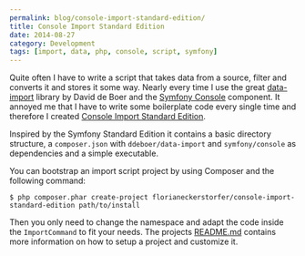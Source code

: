```yaml
---
permalink: blog/console-import-standard-edition/
title: Console Import Standard Edition
date: 2014-08-27
category: Development
tags: [import, data, php, console, script, symfony]
---
```


Quite often I have to write a script that takes data from a source, filter and converts it and stores it some way. Nearly every time I use the great [data-import](https://github.com/ddeboer/data-import) library by David de Boer and the [Symfony Console](https://github.com/symfony/console) component. It annoyed me that I have to write some boilerplate code every single time and therefore I created [Console Import Standard Edition](https://github.com/florianeckerstorfer/console-import-standard).

Inspired by the Symfony Standard Edition it contains a basic directory structure, a `composer.json` with `ddeboer/data-import` and `symfony/console` as dependencies and a simple executable.

You can bootstrap an import script project by using Composer and the following command:

```shell
$ php composer.phar create-project florianeckerstorfer/console-import-standard-edition path/to/install
```

Then you only need to change the namespace and adapt the code inside the `ImportCommand` to fit your needs. The projects [README.md](https://github.com/florianeckerstorfer/console-import-standard/blob/master/README.md) contains more information on how to setup a project and customize it.
